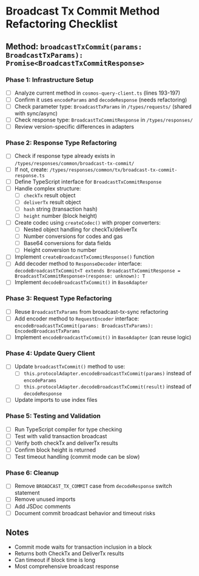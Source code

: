 # Broadcast Tx Commit Method Refactoring Checklist

## Method: `broadcastTxCommit(params: BroadcastTxParams): Promise<BroadcastTxCommitResponse>`

### Phase 1: Infrastructure Setup
- [ ] Analyze current method in `cosmos-query-client.ts` (lines 193-197)
- [ ] Confirm it uses `encodeParams` and `decodeResponse` (needs refactoring)
- [ ] Check parameter type: `BroadcastTxParams` in `/types/requests/` (shared with sync/async)
- [ ] Check response type: `BroadcastTxCommitResponse` in `/types/responses/`
- [ ] Review version-specific differences in adapters

### Phase 2: Response Type Refactoring
- [ ] Check if response type already exists in `/types/responses/common/broadcast-tx-commit/`
- [ ] If not, create: `/types/responses/common/tx/broadcast-tx-commit-response.ts`
- [ ] Define TypeScript interface for `BroadcastTxCommitResponse`
- [ ] Handle complex structure:
  - [ ] `checkTx` result object
  - [ ] `deliverTx` result object
  - [ ] `hash` string (transaction hash)
  - [ ] `height` number (block height)
- [ ] Create codec using `createCodec()` with proper converters:
  - [ ] Nested object handling for checkTx/deliverTx
  - [ ] Number conversions for codes and gas
  - [ ] Base64 conversions for data fields
  - [ ] Height conversion to number
- [ ] Implement `createBroadcastTxCommitResponse()` function
- [ ] Add decoder method to `ResponseDecoder` interface: `decodeBroadcastTxCommit<T extends BroadcastTxCommitResponse = BroadcastTxCommitResponse>(response: unknown): T`
- [ ] Implement `decodeBroadcastTxCommit()` in `BaseAdapter`

### Phase 3: Request Type Refactoring
- [ ] Reuse `BroadcastTxParams` from broadcast-tx-sync refactoring
- [ ] Add encoder method to `RequestEncoder` interface: `encodeBroadcastTxCommit(params: BroadcastTxParams): EncodedBroadcastTxParams`
- [ ] Implement `encodeBroadcastTxCommit()` in `BaseAdapter` (can reuse logic)

### Phase 4: Update Query Client
- [ ] Update `broadcastTxCommit()` method to use:
  - [ ] `this.protocolAdapter.encodeBroadcastTxCommit(params)` instead of `encodeParams`
  - [ ] `this.protocolAdapter.decodeBroadcastTxCommit(result)` instead of `decodeResponse`
- [ ] Update imports to use index files

### Phase 5: Testing and Validation
- [ ] Run TypeScript compiler for type checking
- [ ] Test with valid transaction broadcast
- [ ] Verify both checkTx and deliverTx results
- [ ] Confirm block height is returned
- [ ] Test timeout handling (commit mode can be slow)

### Phase 6: Cleanup
- [ ] Remove `BROADCAST_TX_COMMIT` case from `decodeResponse` switch statement
- [ ] Remove unused imports
- [ ] Add JSDoc comments
- [ ] Document commit broadcast behavior and timeout risks

## Notes
- Commit mode waits for transaction inclusion in a block
- Returns both CheckTx and DeliverTx results
- Can timeout if block time is long
- Most comprehensive broadcast response